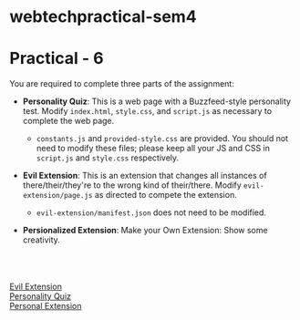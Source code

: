# webtechpractical-sem4

# Practical - 6

You are required to complete three parts of the assignment:

- **Personality Quiz**: This is a web page with a Buzzfeed-style personality test. Modify `index.html`, `style.css`, and `script.js` as necessary to complete the web page. 
  - `constants.js` and `provided-style.css` are provided. You should not need to modify these files; please keep all your JS and CSS in `script.js` and `style.css` respectively. 

- **Evil Extension**: This is an extension that changes all instances of there/their/they're to the wrong kind of their/there. Modify `evil-extension/page.js` as directed to compete the extension. 
  - `evil-extension/manifest.json` does not need to be modified.

- **Persionalized Extension**: Make your Own Extension: Show some creativity.

<br><br><br>
<a href="https://github.com/anuragbansal009/webtechpractical-sem4/tree/main/Practical-6/EvilExtension">Evil Extension</a><br>
<a href="https://anuragbansal009.github.io/webtechpractical-sem4/Practical-6/PersonalityQuiz/index.html">Personality Quiz</a><br>
<a href="https://github.com/anuragbansal009/webtechpractical-sem4/tree/main/Practical-6/MyOwnExtension">Personal Extension</a><br>
